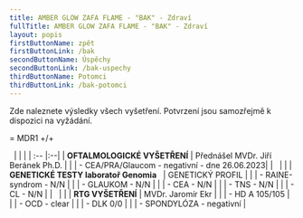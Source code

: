 ```yaml
---
title: AMBER GLOW ZAFA FLAME - "BAK" - Zdraví
fullTitle: AMBER GLOW ZAFA FLAME - "BAK" - Zdraví
layout: popis
firstButtonName: zpět
firstButtonLink: /bak
secondButtonName: Úspěchy
secondButtonLink: /bak-uspechy
thirdButtonName: Potomci
thirdButtonLink: /bak-potomci
---
```

Zde naleznete výsledky všech vyšetření. Potvrzení jsou samozřejmě k dispozici na vyžádání.

\= MDR1 +/+

&nbsp;
|  |  |
| :-- |:--|
| **OFTALMOLOGICKÉ VYŠETŘENÍ** | Přednášel MVDr. Jiří Beránek Ph.D. |
| | - CEA/PRA/Glaucom - negativní - dne 26.06.2023|
|   | |
| **GENETICKÉ TESTY laboratoř Genomia**&nbsp;&nbsp; | GENETICKÝ PROFIL |
|  | - RAINE-syndrom - N/N |
|  | - GLAUKOM - N/N |
|  | - CEA - N/N |
|  | - TNS - N/N |
|  | - CL - N/N |
| &nbsp; |  |
| **RTG VYŠETŘENÍ** | MVDr. Jaromír Ekr |
|  | - HD A 105/105 |
|  | - OCD -  clear |
|  | - DLK 0/0 |
|  | - SPONDYLÓZA - negativní |